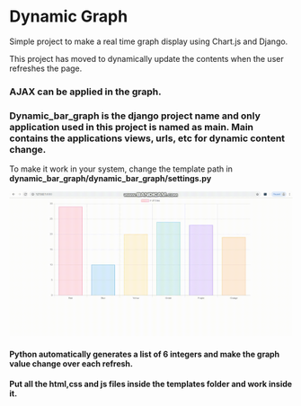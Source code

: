 # Dynamic Graph 
Simple project to make a real time graph display using Chart.js and Django.

This project has moved to dynamically update the contents when the user refreshes the page.   
   
### AJAX can be applied in the graph.

### Dynamic_bar_graph is the django project name and only application used in this project is named as main. Main contains the applications views, urls, etc for dynamic content change.

To make it work in your system, change the template path in **dynamic_bar_graph/dynamic_bar_graph/settings.py**

![Sample GIF](bandicam-2019-02-07-22-20-08-665.gif)

#### Python automatically generates a list of 6 integers and make the graph value change over each refresh.

#### Put all the html,css and js files inside the templates folder and work inside it.



